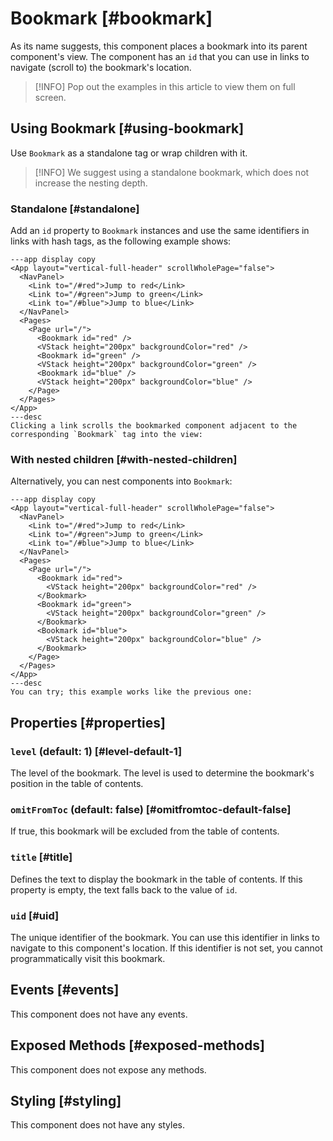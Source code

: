 # Bookmark [#bookmark]

As its name suggests, this component places a bookmark into its parent component's view. The component has an `id` that you can use in links to navigate (scroll to) the bookmark's location.

>[!INFO]
> Pop out the examples in this article to view them on full screen.

## Using Bookmark [#using-bookmark]

Use `Bookmark` as a standalone tag or wrap children with it.

>[!INFO]
> We suggest using a standalone bookmark, which does not increase the nesting depth.

### Standalone [#standalone]

Add an `id` property to `Bookmark` instances and use the same identifiers in links with hash tags, as the following example shows:

```xmlui-pg copy display height="300px" name="Example: standalone Bookmark"
---app display copy 
<App layout="vertical-full-header" scrollWholePage="false">
  <NavPanel>
    <Link to="/#red">Jump to red</Link>
    <Link to="/#green">Jump to green</Link>
    <Link to="/#blue">Jump to blue</Link>
  </NavPanel>
  <Pages>
    <Page url="/">
      <Bookmark id="red" />
      <VStack height="200px" backgroundColor="red" />
      <Bookmark id="green" />
      <VStack height="200px" backgroundColor="green" />
      <Bookmark id="blue" />
      <VStack height="200px" backgroundColor="blue" />
    </Page>
  </Pages>
</App>
---desc
Clicking a link scrolls the bookmarked component adjacent to the corresponding `Bookmark` tag into the view:
```

### With nested children [#with-nested-children]

Alternatively, you can nest components into `Bookmark`:

```xmlui-pg copy display height="300px" name="Example: Bookmark with nested children"
---app display copy
<App layout="vertical-full-header" scrollWholePage="false">
  <NavPanel>
    <Link to="/#red">Jump to red</Link>
    <Link to="/#green">Jump to green</Link>
    <Link to="/#blue">Jump to blue</Link>
  </NavPanel>
  <Pages>
    <Page url="/">
      <Bookmark id="red">
        <VStack height="200px" backgroundColor="red" />
      </Bookmark>
      <Bookmark id="green">
        <VStack height="200px" backgroundColor="green" />
      </Bookmark>
      <Bookmark id="blue">
        <VStack height="200px" backgroundColor="blue" />
      </Bookmark>
    </Page>
  </Pages>
</App>
---desc
You can try; this example works like the previous one:
```

## Properties [#properties]

### `level` (default: 1) [#level-default-1]

The level of the bookmark. The level is used to determine the bookmark's position in the table of contents.

### `omitFromToc` (default: false) [#omitfromtoc-default-false]

If true, this bookmark will be excluded from the table of contents.

### `title` [#title]

Defines the text to display the bookmark in the table of contents. If this property is empty, the text falls back to the value of `id`.

### `uid` [#uid]

The unique identifier of the bookmark. You can use this identifier in links to navigate to this component's location. If this identifier is not set, you cannot programmatically visit this bookmark.

## Events [#events]

This component does not have any events.

## Exposed Methods [#exposed-methods]

This component does not expose any methods.

## Styling [#styling]

This component does not have any styles.
